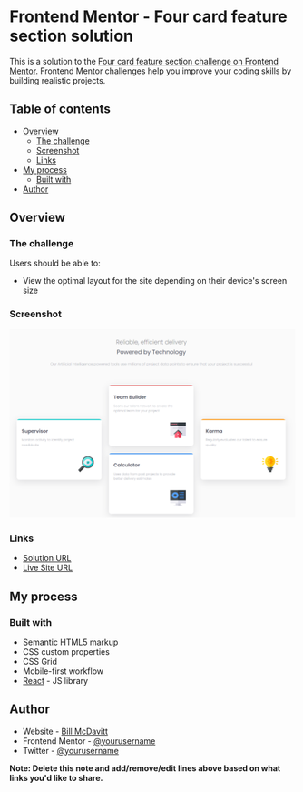 # Frontend Mentor - Four card feature section solution

This is a solution to the [Four card feature section challenge on Frontend Mentor](https://www.frontendmentor.io/challenges/four-card-feature-section-weK1eFYK). Frontend Mentor challenges help you improve your coding skills by building realistic projects. 

## Table of contents

- [Overview](#overview)
  - [The challenge](#the-challenge)
  - [Screenshot](#screenshot)
  - [Links](#links)
- [My process](#my-process)
  - [Built with](#built-with)
- [Author](#author)

## Overview

### The challenge

Users should be able to:

- View the optimal layout for the site depending on their device's screen size

### Screenshot

![](./public/images/screenshot.png)

### Links

- [Solution URL ](https://github.com/BMcdavitt/femFourCardFeatureSection/tree/master)
- [Live Site URL ](https://bmcdavitt.github.io/femFourCardFeatureSection/)

## My process

### Built with

- Semantic HTML5 markup
- CSS custom properties
- CSS Grid
- Mobile-first workflow
- [React](https://reactjs.org/) - JS library

## Author

- Website - [Bill McDavitt](https://bmcdavitt.github.io/homepage/)
- Frontend Mentor - [@yourusername](https://www.frontendmentor.io/profile/BMcdavitt)
- Twitter - [@yourusername](https://twitter.com/bill_mcdavitt)

**Note: Delete this note and add/remove/edit lines above based on what links you'd like to share.**


